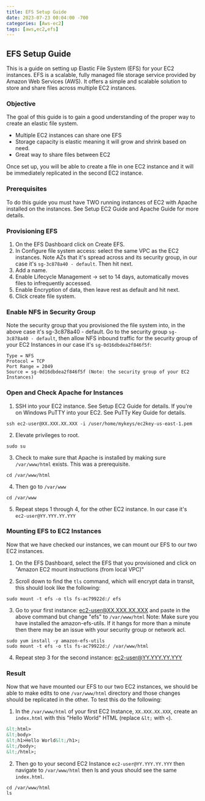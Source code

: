 ```yaml
---
title: EFS Setup Guide
date: 2023-07-23 00:04:00 -700
categories: [Aws-ec2]
tags: [aws,ec2,efs]
---
```


## EFS Setup Guide
This is a guide on setting up Elastic File System (EFS) for your EC2 instances. EFS is a scalable, fully managed file storage service provided by Amazon Web Services (AWS). It offers a simple and scalable solution to store and share files across multiple EC2 instances.

### Objective
The goal of this guide is to gain a good understanding of the proper way to create an elastic file system.
- Multiple EC2 instances can share one EFS
- Storage capacity is elastic meaning it will grow and shrink based on need.
- Great way to share files between EC2

Once set up, you will be able to create a file in one EC2 instance and it will be immediately replicated in the second EC2 instance.

### Prerequisites
To do this guide you must have TWO running instances of EC2 with Apache installed on the instances. See Setup EC2 Guide and Apache Guide for more details.

### Provisioning EFS
1. On the EFS Dashboard click on Create EFS.
2. In Configure file system access: select the same VPC as the EC2 instances. Note AZs that it's spread across and its security group, in our case it's ```sg-3c878a40 - default```. Then hit next.
3. Add a name.
4. Enable Lifecycle Management -> set to 14 days, automatically moves files to infrequently accessed.
5. Enable Encryption of data, then leave rest as default and hit next.
6. Click create file system.

### Enable NFS in Security Group
Note the security group that you provisioned the file system into, in the above case it's sg-3c878a40 - default. Go to the security group ```sg-3c878a40 - default```, then allow NFS inbound traffic for the security group of your EC2 Instances in our case it's ```sg-0d16dbdea2f846f5f```:
```
Type = NFS
Protocol = TCP
Port Range = 2049
Source = sg-0d16dbdea2f846f5f (Note: the security group of your EC2 Instances)
```

### Open and Check Apache for Instances
1. SSH into your EC2 instance. See Setup EC2 Guide for details. If you're on Windows PuTTY into your EC2. See PuTTy Key Guide for details.
```
ssh ec2-user@XX.XXX.XX.XXX -i /user/home/mykeys/ec2key-us-east-1.pem
```
2. Elevate privileges to root.
```
sudo su
```
3. Check to make sure that Apache is installed by making sure ```/var/www/html``` exists. This was a prerequisite.
```
cd /var/www/html
```
4. Then go to ```/var/www```
```
cd /var/www
```
5. Repeat steps 1 through 4, for the other EC2 instance. In our case it's ```ec2-user@YY.YYY.YY.YYY```

### Mounting EFS to EC2 Instances
Now that we have checked our instances, we can mount our EFS to our two EC2 instances.

1. On the EFS Dashboard, select the EFS that you provisioned and click on "Amazon EC2 mount instructions (from local VPC)"

2. Scroll down to find the ```tls``` command, which will encrypt data in transit, this should look like the following:
```
sudo mount -t efs -o tls fs-ac79922d:/ efs
```
3. Go to your first instance: ec2-user@XX.XXX.XX.XXX and paste in the above command but change "efs" to ```/var/www/html``` Note: Make sure you have installed the amazon-efs-utils. If it hangs for more than a minute then there may be an issue with your security group or network acl.
```
sudo yum install -y amazon-efs-utils
sudo mount -t efs -o tls fs-ac79922d:/ /var/www/html
```
4. Repeat step 3 for the second instance: ec2-user@YY.YYY.YY.YYY

### Result
Now that we have mounted our EFS to our two EC2 instances, we should be able to make edits to one ```/var/www/html``` directory and those changes should be replicated in the other. To test this do the following:

1. In the ```/var/www/html``` of your first EC2 Instance, ```XX.XXX.XX.XXX```, create an ```index.html``` with this "Hello World" HTML (replace ```&lt;``` with ```<```).
```html
&lt;html>
&lt;body>
&lt;h1>Hello World&lt;/h1>;
&lt;/body>;
&lt;/html>;
```
2. Then go to your second EC2 Instance ```ec2-user@YY.YYY.YY.YYY``` then navigate to ```/var/www/html``` then ls and yous should see the same ```index.html```.
```
cd /var/www/html
ls
```

